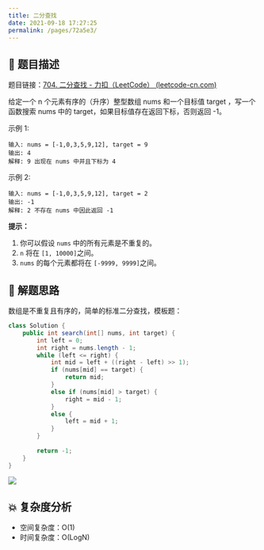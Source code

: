```yaml
---
title: 二分查找
date: 2021-09-18 17:27:25
permalink: /pages/72a5e3/
---
```


## 📃 题目描述

题目链接：[704. 二分查找 - 力扣（LeetCode） (leetcode-cn.com)](https://leetcode-cn.com/problems/binary-search/)

给定一个 n 个元素有序的（升序）整型数组 nums 和一个目标值 target  ，写一个函数搜索 nums 中的 target，如果目标值存在返回下标，否则返回 -1。


示例 1:

```
输入: nums = [-1,0,3,5,9,12], target = 9
输出: 4
解释: 9 出现在 nums 中并且下标为 4

```

示例 2:

```
输入: nums = [-1,0,3,5,9,12], target = 2
输出: -1
解释: 2 不存在 nums 中因此返回 -1
```

**提示：**

1. 你可以假设 `nums` 中的所有元素是不重复的。
2. `n` 将在 `[1, 10000]`之间。
3. `nums` 的每个元素都将在 `[-9999, 9999]`之间。

## 🔔 解题思路

数组是不重复且有序的，简单的标准二分查找，模板题：


```java
class Solution {
    public int search(int[] nums, int target) {
        int left = 0;
        int right = nums.length - 1;
        while (left <= right) {
            int mid = left + ((right - left) >> 1);
            if (nums[mid] == target) {
                return mid;
            }
            else if (nums[mid] > target) {
                right = mid - 1;
            }
            else {
                left = mid + 1;
            }
        }
        
        return -1;
    }
}
```

![](https://cs-wiki.oss-cn-shanghai.aliyuncs.com/img/20210918173834.png)

## 💥 复杂度分析

- 空间复杂度：O(1)
- 时间复杂度：O(LogN)
